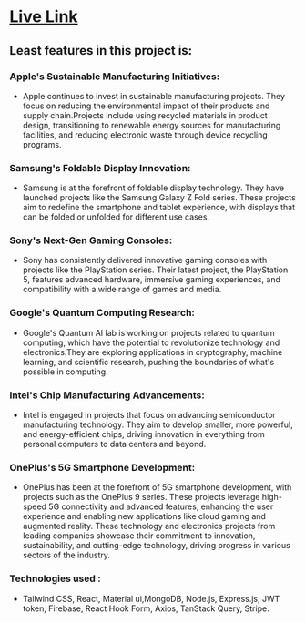 # [Live Link](https://starlit-tine-400406.web.app/)

## Least features in this project is:

### Apple's Sustainable Manufacturing Initiatives:
- Apple continues to invest in sustainable manufacturing projects. They focus on reducing the environmental impact of their products and supply chain.Projects include using recycled materials in product design, transitioning to renewable energy sources for manufacturing facilities, and reducing electronic waste through device recycling programs.

### Samsung's Foldable Display Innovation:
- Samsung is at the forefront of foldable display technology. They have launched projects like the Samsung Galaxy Z Fold series.
These projects aim to redefine the smartphone and tablet experience, with displays that can be folded or unfolded for different use cases.

### Sony's Next-Gen Gaming Consoles:
- Sony has consistently delivered innovative gaming consoles with projects like the PlayStation series.
Their latest project, the PlayStation 5, features advanced hardware, immersive gaming experiences, and compatibility with a wide range of games and media.

### Google's Quantum Computing Research:
- Google's Quantum AI lab is working on projects related to quantum computing, which have the potential to revolutionize technology and electronics.They are exploring applications in cryptography, machine learning, and scientific research, pushing the boundaries of what's possible in computing.

### Intel's Chip Manufacturing Advancements:
- Intel is engaged in projects that focus on advancing semiconductor manufacturing technology.
They aim to develop smaller, more powerful, and energy-efficient chips, driving innovation in everything from personal computers to data centers and beyond.

### OnePlus's 5G Smartphone Development:
- OnePlus has been at the forefront of 5G smartphone development, with projects such as the OnePlus 9 series.
These projects leverage high-speed 5G connectivity and advanced features, enhancing the user experience and enabling new applications like cloud gaming and augmented reality.
These technology and electronics projects from leading companies showcase their commitment to innovation, sustainability, and cutting-edge technology, driving progress in various sectors of the industry.

### Technologies used : 
- Tailwind CSS, React, Material ui,MongoDB, Node.js, Express.js, JWT token, Firebase,
React Hook Form, Axios, TanStack Query, Stripe.

